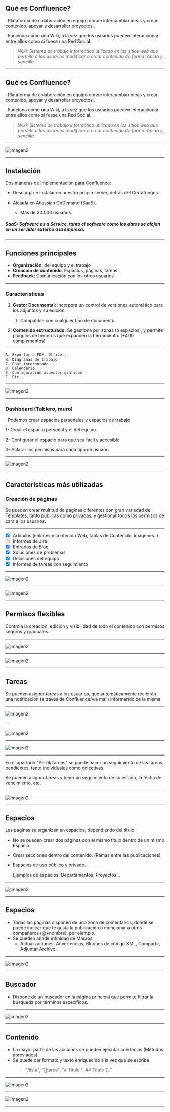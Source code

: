 ## Qué es Confluence?
· Plataforma de colaboración en equipo donde intercambiar ideas y crear 
contenido, apoyar y desarrollar proyectos..

· Funciona como una Wiki, a la vez que los usuarios pueden interaccionar entre
ellos como si fuese una Red Social.

> *Wiki: Sistema de trabajo informático utilizado en los sitios web que permite
> a los usuarios modificar o crear contenido de forma rápida y sencilla.*

---

## Qué es Confluence?
· Plataforma de colaboración en equipo donde intercambiar ideas y crear 
contenido, apoyar y desarrollar proyectos..

· Funciona como una Wiki, a la vez que los usuarios pueden interaccionar entre
ellos como si fuese una Red Social.

> *Wiki: Sistema de trabajo informático utilizado en los sitios web que permite
> a los usuarios modificar o crear contenido de forma rápida y sencilla.*

---

![Imagen2](/Imagenes/confluence.jpg)

---

## **Instalación**
Dos maneras de implementación para Confluence:
- Descargar e instalar en nuestro propio server, detrás del Cortafuegos.

- Alojarla en Atlassian OnDemand (SaaS). 
	- Más de 30.000 usuarios.

##### *SaaS: Software as a Service, tanto el software como los datos se alojan en un servidor externo a la empresa.*

---

## **Funciones principales**
* **Organización**: del equipo y el trabajo
* **Creación de contenido**: Espacios, páginas, tareas..
* **Feedback**: Comunicación con los otros usuarios

---

### **Características**
1. **Gestor Documental:** Incorpora un control de versiones automático
para los adjuntos y su edición. 
	1. Compatible con cualquier tipo de documento

2. **Contenido estructurado:** Se gestiona por zonas (o espacios), y permite pluggins
de terceros que expanden la herramienta. (+400 complementos)

---
 
	A. Exportar a PDF, Office..
	B. Diagramas de trabajo
	C. Chat incorporado
	D. Calendario
	E. Configuración aspectos gráficos
	F. Etc..

---

![Imagen2](/Imagenes/Ejemplopag2.png)

---

### **Dashboard (Tablero, muro)**
· Podemos crear espacios personales y espacios de trabajo

1- Crear el espacio personal y el del equipo

2- Configurar el espacio para que sea fácil y accesible

3- Aclarar los permisos para cada tipo de usuario

---

![Imagen2](/Imagenes/Dashboard.png)

---
## **Características más utilizadas**
### Creación de páginas

Se pueden crear multitud de páginas diferentes con gran variedad de Templates,
tanto públicas como privadas, y gestionar todos los permisos de cara a los usuarios.

---

- [X] Artículos (enlaces y contenido Web, tablas de Contenido, imágenes..)
- [ ] Informes de Jira
- [X] Entradas de Blog
- [X] Soluciones de problemas
- [X] Decisiones del equipo
- [X] Informes de tareas con seguimiento

---

![Imagen2](/Imagenes/Createpag.png)

---

![Imagen2](/Imagenes/Createpag2.png)

---

## **Permisos flexibles**

Controla la creación, edición y visibilidad de todo el contenido
con permisos seguros y graduales.

---

![Imagen2](/Imagenes/Permisos2.png)

---

![Imagen2](/Imagenes/Permisos.png)

---

## **Tareas**
Se pueden asignar tareas a los usuarios, que automáticamente recibirán
una notificación (a través de Confluence/vía mail) informando de la misma.

---

![Imagen2](/Imagenes/Tareas3.png)

--

![Imagen2](/Imagenes/Ejemplopag.png)

---

![Imagen2](/Imagenes/Notificaciones.png)

---

En el apartado "Perfil/Tareas" se puede hacer un seguimiento de las tareas pendientes,
tanto individuales como colectivas.

Se pueden asignar tareas y tener un seguimiento de su estado, la fecha de vencimiento, etc.

---

![Imagen2](/Imagenes/tareas4.png)

---

## **Espacios**
Las páginas se organizan en espacios, dependiendo del título.
* No se pueden crear dos páginas con el mismo título dentro de un mismo Espacio.
* Crear secciones dentro del contenido. (Ramas entre las publicaciones)
* Espacios de uso público y privado.

	Ejemplos de espacios: Departamentos, Proyectos...

---

![Imagen2](/Imagenes/Espacios2.png)

---

## **Espacios**
- Todas las páginas disponen de una zona de comentarios, donde se puede indicar
que te gusta la publicación o mencionar a otros compañeros (@+nombre), por ejemplo.
- Se pueden añadir infinidad de Macros.
	- Actualizaciones, Advertencias, Bloques de código XML, Compartir, Adjuntar Archivo..

---

![Imagen2](/Imagenes/Macrocoment.png)

---

## **Buscador**
- Dispone de un buscador en la página principal que permite filtrar la búsqueda por
términos específicos.

---

![Imagen2](/Imagenes/Busqueda.png)

---

## Contenido

- La mayor parte de las acciones se pueden ejecutar con teclas (Métodos abreviados)
- Se puede dar formato y texto enriquecido a la vez que se escribe
	> "/lista", "[]tarea", "# Título 1, ## Título 2.."

---

![Imagen2](/Imagenes/enriquecido.png)

---

![Imagen2](/Imagenes/fin.png)

---























